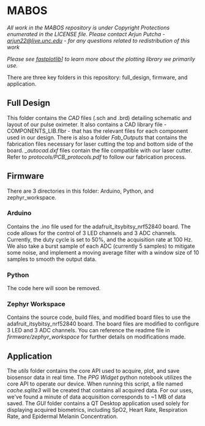 # MABOS
*All work in the MABOS repository is under Copyright Protections enumerated in the LICENSE file. Please contact Arjun Putcha - arjun22@live.unc.edu - for any questions related to redistribution of this work*

*Please see [fastplotlib](https://github.com/kushalkolar/fastplotlib/tree/master)] to learn more about the plotting library we primarily use.*

There are three key folders in this repository: full_design, firmware, and application.

## Full Design
This folder contains the *CAD* files (.sch and .brd) detailing schematic and layout of our pulse oximeter. It also contains a CAD library file - COMPONENTS_LIB.flbr - that has the relevant files for each component used in our design.
There is also a folder *Fab_Outputs* that contains the fabrication files necessary for laser cutting the top and bottom side of the board. *_autocad.dxf* files contain the file compatible with our laser cutter. Refer to *protocols/PCB_protocols.pdf* to follow our fabrication process.

## Firmware
There are 3 directories in this folder: Arduino, Python, and zephyr_workspace.

### Arduino
Contains the .ino file used for the adafruit_itsybitsy_nrf52840 board. The code allows for the control of 3 LED channels and 3 ADC channels. Currently, the duty cycle is set to 50%, and the acquisition rate at 100 Hz.
We also take a burst sample of each ADC (currently 5 samples) to mitigate some noise, and implement a moving average filter with a window size of 10 samples to smooth the output data.

### Python
The code here will soon be removed.

### Zephyr Workspace
Contains the source code, build files, and modified board files to use the adafruit_itsybitsy_nrf52840 board. The board files are modified to configure 3 LED and 3 ADC channels. You can reference the readme file in *firmware/zephyr_workspace* for further details on modifications made.

## Application
The *utils* folder contains the core API used to acquire, plot, and save biosensor data in real time. The *PPG Widget* python notebook utilizes the core API to operate our device. When running this script, a file named *cache.sqlite3* will be created that contains all acquired data. For our uses, we've found a minute of data acquisition corresponds to ~1 MB of data saved.
The *GUI* folder contains a QT Desktop application used solely for displaying acquired biometrics, including SpO2, Heart Rate, Respiration Rate, and Epidermal Melanin Concentration.
